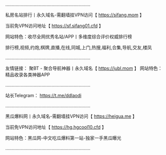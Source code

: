 …………………………………………………………

私房名站排行丨永久域名-需翻墙挂VPN访问【 https://sifang.mom 】

当前免VPN访问地址【 https://sf.sifang01.cfd 】

网站特色：收尽全网优秀名站/APP丨多维度综合评价权威排行榜

排行榜,视频,约炮,棋牌,直播,在线,同城,上门,热搜,福利,合集,导航,交友,楼凤

…………………………………………………………

友情链接：
聚BT - 聚合导航神器丨永久域名【 https://jubl.mom 】
网站特色：精品收录各类神器APP

…………………………………………………………

站长Telegram： https://t.me/ddlaodi

………………………………………………………… 

黑瓜爆料网丨永久域名-需翻墙挂VPN访问【 https://heigua.me 】

当前免VPN访问地址【 https://hg.hgcool10.cfd 】

网站特色：黑瓜网-中文吃瓜爆料第一站-独家一手黑瓜曝光 

…………………………………………………………

